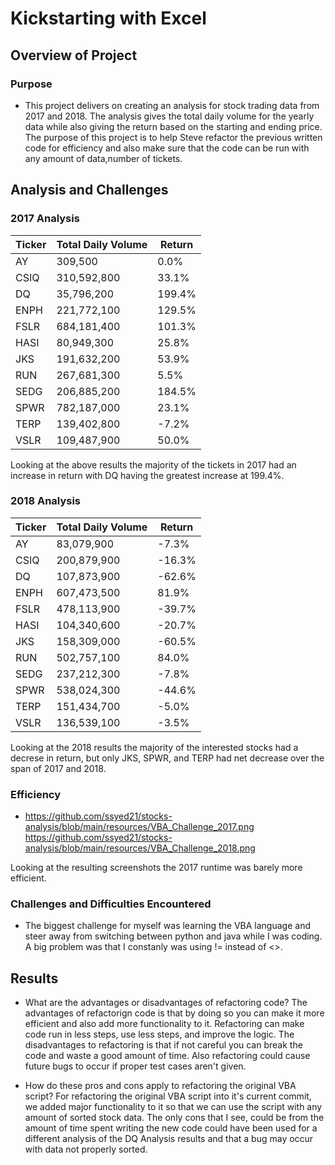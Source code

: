 # Kickstarting with Excel

## Overview of Project

### Purpose
- This project delivers on creating an analysis for stock trading data from 2017 and 2018. The analysis gives the total daily volume for the yearly data while also giving the return based on the starting and ending price. The purpose of this project is to help Steve refactor the previous written code for efficiency and also make sure that the code can be run with any amount of data,number of tickets.  

## Analysis and Challenges

### 2017 Analysis
| Ticker | Total Daily Volume | Return |
| ------ | ------------------ | ------ |
| AY     | 309,500            | 0.0%   |
| CSIQ   | 310,592,800        | 33.1%  |
| DQ     | 35,796,200         | 199.4% |
| ENPH   | 221,772,100        | 129.5% |
| FSLR   | 684,181,400        | 101.3% |
| HASI   | 80,949,300         | 25.8%  |
| JKS    | 191,632,200        | 53.9%  |
| RUN    | 267,681,300        | 5.5%   |
| SEDG   | 206,885,200        | 184.5% |
| SPWR   | 782,187,000        | 23.1%  |
| TERP   | 139,402,800        |  \-7.2% |
| VSLR   | 109,487,900        | 50.0%  |

Looking at the above results the majority of the tickets in 2017 had an increase in return with DQ having the greatest increase at 199.4%.

### 2018 Analysis
| Ticker | Total Daily Volume | Return  |
| ------ | ------------------ | ------- |
| AY     | 83,079,900         | \-7.3%  |
| CSIQ   | 200,879,900        | \-16.3% |
| DQ     | 107,873,900        | \-62.6% |
| ENPH   | 607,473,500        | 81.9%   |
| FSLR   | 478,113,900        | \-39.7% |
| HASI   | 104,340,600        | \-20.7% |
| JKS    | 158,309,000        | \-60.5% |
| RUN    | 502,757,100        | 84.0%   |
| SEDG   | 237,212,300        | \-7.8%  |
| SPWR   | 538,024,300        | \-44.6% |
| TERP   | 151,434,700        | \-5.0%  |
| VSLR   | 136,539,100        | \-3.5%  |

Looking at the 2018 results the majority of the interested stocks had a decrese in return, but only JKS, SPWR, and TERP had net decrease over the span of 2017 and 2018.

### Efficiency
- https://github.com/ssyed21/stocks-analysis/blob/main/resources/VBA_Challenge_2017.png
https://github.com/ssyed21/stocks-analysis/blob/main/resources/VBA_Challenge_2018.png

Looking at the resulting screenshots the 2017 runtime was barely more efficient.

### Challenges and Difficulties Encountered
- The biggest challenge for myself was learning the VBA language and steer away from switching between python and java while I was coding. A big problem was that I constanly was using != instead of <>.

## Results
- What are the advantages or disadvantages of refactoring code?
The advantages of refactorign code is that by doing so you can make it more efficient and also add more functionality to it. Refactoring can make code run in less steps, use less steps, and improve the logic.
The disadvantages to refactoring is that if not careful you can break the code and waste a good amount of time. Also refactoring could cause future bugs to occur if proper test cases aren't given.

- How do these pros and cons apply to refactoring the original VBA script?
For refactoring the original VBA script into it's current commit, we added major functionality to it so that we can use the script with any amount of sorted stock data. The only cons that I see, could be from the amount of time spent writing the new code could have been used for a different analysis of the DQ Analysis results and that a bug may occur with data not properly sorted.
